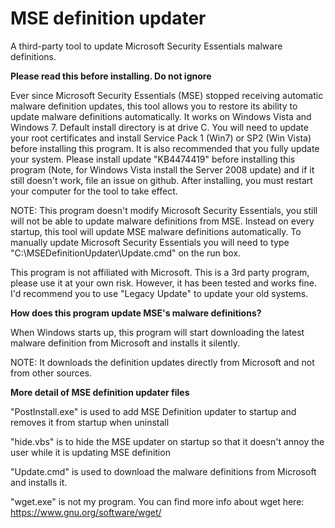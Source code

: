 # MSE definition updater
A third-party tool to update Microsoft Security Essentials malware definitions.

**Please read this before installing. Do not ignore**

Ever since Microsoft Security Essentials (MSE) stopped receiving automatic malware definition updates, this tool allows you to restore its ability to update malware definitions automatically. It works on Windows Vista and Windows 7. Default install directory is at drive C.
You will need to update your root certificates and install Service Pack 1 (Win7) or SP2 (Win Vista) before installing this program. It is also recommended that you fully update your system.
Please install update "KB4474419" before installing this program (Note, for Windows Vista install the Server 2008 update) and if it still doesn't work, file an issue on github. After installing, you must restart your computer for the tool to take effect.

NOTE: This program doesn't modify Microsoft Security Essentials, you still will not be able to update malware definitions from MSE. Instead on every startup, this tool will update MSE malware definitions automatically. To manually update Microsoft Security Essentials you will need to type "C:\MSEDefinitionUpdater\Update.cmd" on the run box.

This program is not affiliated with Microsoft. This is a 3rd party program, please use it at your own risk. However, it has been tested and works fine.
I'd recommend you to use "Legacy Update" to update your old systems.


**How does this program update MSE's malware definitions?**

When Windows starts up, this program will start downloading the latest malware definition from Microsoft and installs it silently.

NOTE: It downloads the definition updates directly from Microsoft and not from other sources.

**More detail of MSE definition updater files**

"PostInstall.exe" is used to add MSE Definition updater to startup and removes it from startup when uninstall

"hide.vbs" is to hide the MSE updater on startup so that it doesn't annoy the user while it is updating MSE definition

"Update.cmd" is used to download the malware definitions from Microsoft and installs it.

"wget.exe" is not my  program. You can find more info about wget here: https://www.gnu.org/software/wget/







